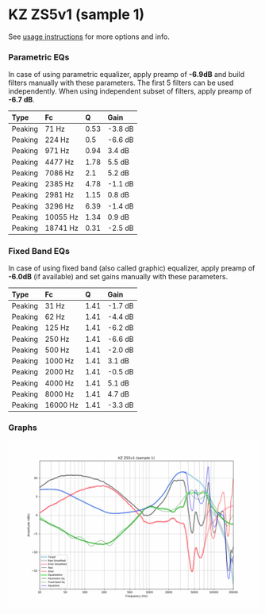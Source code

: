 # KZ ZS5v1 (sample 1)
See [usage instructions](https://github.com/jaakkopasanen/AutoEq#usage) for more options and info.

### Parametric EQs
In case of using parametric equalizer, apply preamp of **-6.9dB** and build filters manually
with these parameters. The first 5 filters can be used independently.
When using independent subset of filters, apply preamp of **-6.7 dB**.

| Type    | Fc       |    Q | Gain    |
|:--------|:---------|:-----|:--------|
| Peaking | 71 Hz    | 0.53 | -3.8 dB |
| Peaking | 224 Hz   | 0.5  | -6.6 dB |
| Peaking | 971 Hz   | 0.94 | 3.4 dB  |
| Peaking | 4477 Hz  | 1.78 | 5.5 dB  |
| Peaking | 7086 Hz  | 2.1  | 5.2 dB  |
| Peaking | 2385 Hz  | 4.78 | -1.1 dB |
| Peaking | 2981 Hz  | 1.15 | 0.8 dB  |
| Peaking | 3296 Hz  | 6.39 | -1.4 dB |
| Peaking | 10055 Hz | 1.34 | 0.9 dB  |
| Peaking | 18741 Hz | 0.31 | -2.5 dB |

### Fixed Band EQs
In case of using fixed band (also called graphic) equalizer, apply preamp of **-6.0dB**
(if available) and set gains manually with these parameters.

| Type    | Fc       |    Q | Gain    |
|:--------|:---------|:-----|:--------|
| Peaking | 31 Hz    | 1.41 | -1.7 dB |
| Peaking | 62 Hz    | 1.41 | -4.4 dB |
| Peaking | 125 Hz   | 1.41 | -6.2 dB |
| Peaking | 250 Hz   | 1.41 | -6.6 dB |
| Peaking | 500 Hz   | 1.41 | -2.0 dB |
| Peaking | 1000 Hz  | 1.41 | 3.1 dB  |
| Peaking | 2000 Hz  | 1.41 | -0.5 dB |
| Peaking | 4000 Hz  | 1.41 | 5.1 dB  |
| Peaking | 8000 Hz  | 1.41 | 4.7 dB  |
| Peaking | 16000 Hz | 1.41 | -3.3 dB |

### Graphs
![](./KZ%20ZS5v1%20(sample%201).png)
